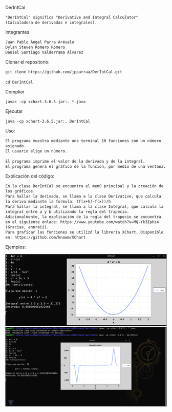 DerIntCal

    "DerIntCal" significa "Derivative and Integral Calculator"
    (Calculadora de derivadas e integrales).

Integrantes

    Juan Pablo Ángel Parra Arévalo
    Dylan Steven Romero Romero
    Daniel Santiago Valderrama Álvarez

Clonar el repositorio:

    git clone https://github.com/jpparraa/DerIntCal.git

    cd DerIntCal

Compliar

    javac -cp xchart-3.6.5.jar:. *.java
    
Ejecutar

    java -cp xchart-3.6.5.jar:. DerIntCal

Uso:

    El programa muestra mediante una terminal 10 funciones con un número asignado.
    El usuario elige un número.

    El programa imprime el valor de la derivada y de la integral.
    El programa genera el gráfico de la función, por medio de una ventana.

Explicación del código:

    En la clase DerIntCal se encuentra el menú principal y la creación de los gráficos.
    Para hallar la derivada, se llama a la clase Derivative, que calcula la deriva mediante la formula: (f(x+h)-f(x))/h
    Para hallar la integral, se llama a la clase Integral, que calcula la integral entre a y b utilizando la regla del trapecio.
    Adicionalmente, la explicación de la regla del trapecio se encuentra en el siguiente enlace: https://www.youtube.com/watch?v=MQ-Yk3IpHz4 (Gracias, ennraii).
    Para graficar las funciones se utilizó la librería XChart, Disponible en: https://github.com/knowm/XChart

Ejemplos:

![alt text](https://github.com/jpparraa/DerIntCal/blob/master/etc/f1.png)
![alt text](https://github.com/jpparraa/DerIntCal/blob/master/etc/f10.png)
